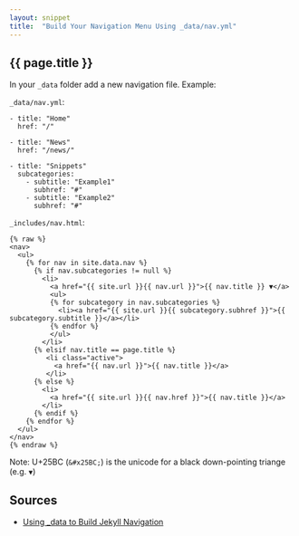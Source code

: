 ```yaml
---
layout: snippet
title:  "Build Your Navigation Menu Using _data/nav.yml"
---
```


## {{ page.title }}

In your `_data` folder add a new navigation file. Example:

`_data/nav.yml`:

~~~
- title: "Home"
  href: "/"

- title: "News"
  href: "/news/"

- title: "Snippets"
  subcategories:
    - subtitle: "Example1"
      subhref: "#"
    - subtitle: "Example2"
      subhref: "#"
~~~

`_includes/nav.html`:

~~~
{% raw %}
<nav>
  <ul>
    {% for nav in site.data.nav %}
      {% if nav.subcategories != null %}
        <li>
          <a href="{{ site.url }}{{ nav.url }}">{{ nav.title }} ▼</a>
          <ul>
          {% for subcategory in nav.subcategories %}
            <li><a href="{{ site.url }}{{ subcategory.subhref }}">{{ subcategory.subtitle }}</a></li>
          {% endfor %}
          </ul>
        </li>
      {% elsif nav.title == page.title %}
         <li class="active">
           <a href="{{ nav.url }}">{{ nav.title }}</a>
         </li>
      {% else %} 
        <li>
          <a href="{{ site.url }}{{ nav.href }}">{{ nav.title }}</a>
        </li>
      {% endif %}
    {% endfor %}
  </ul>
</nav> 
{% endraw %}
~~~

Note: U+25BC (`&#x25BC;`) is the unicode for a black down-pointing triange (e.g. `▼`)


## Sources

- [Using _data to Build Jekyll Navigation](http://chrisanthropic.github.io/slim-pickins-jekyll-theme/blog/2014/using-_data-to-build-jekyll-navigation/)

